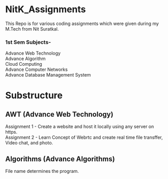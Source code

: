 # NitK_Assignments
This Repo is for various coding assignments which were given during my M.Tech from Nit Suratkal. 
### 1st Sem Subjects- 
Advance Web Technology  
Advance Algorithm   
Cloud Computing  
Advance Computer Networks  
Advance Database Management System  

# Substructure 

## AWT (Advance Web Technology) 

Assignment 1 - Create a website and host it locally using any server on https.  
Assignment 2 - Learn Concept of Webrtc and create real time file transffer, Video chat, and photo.  

## Algorithms (Advance Algorithms)

File name determines the program. 

